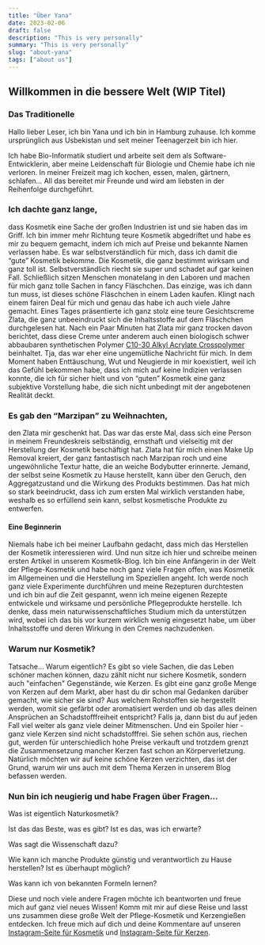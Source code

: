 ```yaml
---
title: "Über Yana"
date: 2023-02-06
draft: false
description: "This is very personally"
summary: "This is very personally"
slug: "about-yana"
tags: ["about us"]
---
```


## Willkommen in die bessere Welt (WIP Titel)

### Das Traditionelle

Hallo lieber Leser, ich bin Yana und ich bin in Hamburg zuhause. Ich komme ursprünglich aus Usbekistan und seit meiner
Teenagerzeit bin ich hier.

Ich habe Bio-Informatik studiert und arbeite seit dem als Software-Entwicklerin, aber meine Leidenschaft für Biologie
und Chemie habe ich nie verloren.
In meiner Freizeit mag ich kochen, essen, malen, gärtnern, schlafen… All das bereitet mir Freunde und wird am liebsten
in der Reihenfolge durchgeführt.

### Ich dachte ganz lange,

dass Kosmetik eine Sache der großen Industrien ist und sie haben das im Griff. Ich bin immer mehr Richtung teure
Kosmetik abgedriftet und habe es mir zu bequem gemacht, indem ich mich auf Preise und bekannte Namen verlassen habe.
Es war selbstverständlich für mich, dass ich damit die “gute” Kosmetik bekomme. Die Kosmetik, die ganz bestimmt wirksam
und ganz toll ist. Selbstverständlich riecht sie super und schadet auf gar keinen Fall.
Schließlich sitzen Menschen monatelang in den Laboren und machen für mich ganz tolle Sachen in fancy Fläschchen.
Das einzige, was ich dann tun muss, ist dieses schöne Fläschchen in einem Laden kaufen. Klingt nach einem fairen
Deal für mich und genau das habe ich auch viele Jahre gemacht. Eines Tages präsentierte ich ganz stolz eine teure
Gesichtscreme Zlata, die ganz unbeeindruckt sich die
Inhaltsstoffe auf dem Fläschchen durchgelesen hat. Nach ein Paar Minuten hat Zlata mir ganz trocken
davon berichtet, dass diese Creme unter anderem auch einen biologisch schwer abbaubaren synthetischen Polymer
[C10-30 Alkyl Acrylate Crosspolymer](https://www.greenpeace.de/biodiversitaet/meere/meeresschutz/gefahr-kleingedruckten)
beinhaltet. Tja, das war eher eine ungemütliche Nachricht für mich. In dem Moment haben Enttäuschung, Wut und Neugierde
in mir koexistiert, weil ich das Gefühl bekommen habe, dass ich mich auf keine Indizien verlassen konnte, die ich für
sicher hielt und von “guten” Kosmetik eine ganz subjektive Vorstellung habe, die sich nicht unbedingt mit der
angebotenen
Realität deckt.

### Es gab den “Marzipan” zu Weihnachten,

den Zlata mir geschenkt hat. Das war das erste Mal, dass sich eine Person in meinem Freundeskreis selbständig, ernsthaft
und vielseitig mit der Herstellung der Kosmetik beschäftigt hat. Zlata hat für mich einen Make Up Removal kreiert, der
ganz fantastisch nach Marzipan roch und eine ungewöhnliche Textur hatte, die an weiche Bodybutter erinnerte. Jemand, der
selbst seine Kosmetik zu Hause herstellt, kann über den Geruch, den Aggregatzustand und die Wirkung des Produkts
bestimmen. Das hat mich so stark beeindruckt, dass ich zum ersten Mal wirklich verstanden habe, weshalb es so erfüllend
sein kann, selbst kosmetische Produkte zu entwerfen.

#### Eine Beginnerin

Niemals habe ich bei meiner Laufbahn gedacht, dass mich das Herstellen der Kosmetik interessieren wird. Und nun sitze
ich hier und schreibe meinen ersten Artikel in unserem Kosmetik-Blog.
Ich bin eine Anfängerin in der Welt der Pflege-Kosmetik und habe noch ganz viele Fragen offen, was Kosmetik im
Allgemeinen und die Herstellung im Speziellen angeht. Ich werde noch ganz viele Experimente durchführen und meine
Rezepturen durchtesten und ich bin auf die Zeit gespannt, wenn ich meine eigenen Rezepte entwickele und wirksame und
persönliche Pflegeprodukte herstelle. Ich denke, dass mein naturwissenschaftliches Studium mich da unterstützen wird,
wobei ich das bis vor kurzem wirklich wenig eingesetzt habe, um über Inhaltsstoffe und deren Wirkung in den Cremes
nachzudenken.

### Warum nur Kosmetik?

Tatsache... Warum eigentlich? Es gibt so viele Sachen, die das Leben schöner machen können, dazu zählt nicht nur sichere
Kosmetik, sondern auch "einfachen" Gegenstände, wie Kerzen. Es gibt eine ganz große Menge von Kerzen auf dem Markt, aber
hast
du dir schon mal Gedanken darüber gemacht, wie sicher sie sind? Aus welchem Rohstoffen sie hergestellt werden, womit sie
gefärbt oder aromatisiert werden und ob das alles deinen Ansprüchen an Schadstofffreiheit entspricht? Falls ja, dann
bist
du auf jeden Fall viel weiter als ganz viele deiner Mitmenschen. Und ein Spoiler hier -
ganz viele Kerzen sind nicht schadstofffrei. Sie sehen schön aus, riechen gut, werden für unterschiedlich hohe Preise
verkauft
und trotzdem grenzt die Zusammensetzung mancher Kerzen fast schon an Körperverletzung. Natürlich möchten wir auf keine
schöne Kerzen verzichten, das ist der Grund, warum wir uns auch mit dem Thema Kerzen in unserem Blog befassen werden.

### Nun bin ich neugierig und habe Fragen über Fragen…

Was ist eigentlich Naturkosmetik?

Ist das das Beste, was es gibt? Ist es das, was ich erwarte?

Was sagt die Wissenschaft dazu?

Wie kann ich manche Produkte günstig und verantwortlich zu Hause herstellen? Ist es überhaupt möglich?

Was kann ich von bekannten Formeln lernen?

Diese und noch viele andere Fragen möchte ich beantworten und freue mich auf ganz viel neues Wissen!
Komm mit mir auf diese Reise und lasst uns zusammen diese große Welt der Pflege-Kosmetik und Kerzengießen entdecken. Ich
freue mich auf dich und deine Kommentare auf unseren [Instagram-Seite für Kosmetik](https://instagram.com/mix_with_us)
und  [Instagram-Seite für Kerzen](https://instagram.com/mix_with_us_candles).

